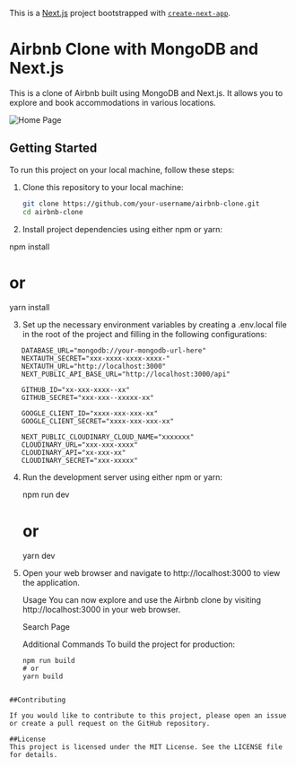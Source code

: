 This is a [Next.js](https://nextjs.org/) project bootstrapped with [`create-next-app`](https://github.com/vercel/next.js/tree/canary/packages/create-next-app).

# Airbnb Clone with MongoDB and Next.js

This is a clone of Airbnb built using MongoDB and Next.js. It allows you to explore and book accommodations in various locations.

![Home Page](screenshots/home.png)

## Getting Started

To run this project on your local machine, follow these steps:

1. Clone this repository to your local machine:

   ```bash
   git clone https://github.com/your-username/airbnb-clone.git
   cd airbnb-clone

2. Install project dependencies using either npm or yarn:

npm install
# or
yarn install

3. Set up the necessary environment variables by creating a .env.local file in the root of the project and filling in the following configurations:

 ```
    DATABASE_URL="mongodb://your-mongodb-url-here"
    NEXTAUTH_SECRET="xxx-xxxx-xxxx-xxxx-"
    NEXTAUTH_URL="http://localhost:3000"
    NEXT_PUBLIC_API_BASE_URL="http://localhost:3000/api"

    GITHUB_ID="xx-xxx-xxxx--xx"
    GITHUB_SECRET="xxx-xxx--xxxxx-xx"

    GOOGLE_CLIENT_ID="xxxx-xxx-xxx-xx"
    GOOGLE_CLIENT_SECRET="xxxx-xxx-xxx-xx"

    NEXT_PUBLIC_CLOUDINARY_CLOUD_NAME="xxxxxxx"
    CLOUDINARY_URL="xxx-xxx-xxxx"
    CLOUDINARY_API="xx-xxx-xx"
    CLOUDINARY_SECRET="xxx-xxxxx"
 ```

4. Run the development server using either npm or yarn:

    npm run dev
    # or
    yarn dev


5. Open your web browser and navigate to http://localhost:3000 to view the application.

    Usage
    You can now explore and use the Airbnb clone by visiting http://localhost:3000 in your web browser.

    Search Page

    Additional Commands
    To build the project for production:

    ```
    npm run build
    # or
    yarn build
  ```

##Contributing

If you would like to contribute to this project, please open an issue or create a pull request on the GitHub repository.

##License
This project is licensed under the MIT License. See the LICENSE file for details.
